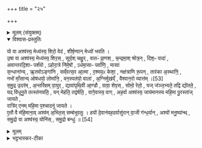 +++
title = "२५"

+++

<details><summary>मूलम् (संयुक्तम्)</summary>

यो वा अश्व॑स्य॒ मेध्य॑स्य॒ शिरो॒ वेद॑ शीर्ष॒ण्वान्मेध्यो॑ भवत्यु॒षा वा अश्व॑स्य॒ मेध्य॑स्य॒ शिर॒स्सूर्य॒श्चक्षु॒र्वातᳶ॑ प्रा॒णश्च॒न्द्रमा॒श्श्रोत्र॒न्दिश॒ᳶ पादा॑ अवान्तरदि॒शाᳶ पर्श॑वोऽहोरा॒त्रे नि॑मे॒षो॑ऽर्धमा॒साᳶ पर्वा॑णि॒ मासाः॑ स॒न्धाना॑न्यृ॒तवोऽङ्गा॑नि सव्ँवत्स॒र आ॒त्मा र॒श्मय॒ᳵ केशा॒ नक्ष॑त्राणि रू॒पन्तार॑का अ॒स्थानि॒ नभो॑ माँ॒सान्योष॑धयो॒ लोमा॑नि॒ वन॒स्पत॑यो॒ वाला॑ अ॒ग्निर्मुख॑व्ँवैश्वान॒रो व्यात्त॑म् [53]  
स॒मु॒द्र उ॒दर॑म॒न्तरि॑क्षम्पा॒युर्द्यावा॑पृथि॒वी आ॒ण्डौ ग्रावा॒ शेप॒स्सोमो॒ रेतो॒ यज्ज॑ञ्ज॒भ्यते॒ तद्वि द्यो॑तते॒ यद्वि॑धूनु॒ते तत्स्त॑नयति॒ यन्मेह॑ति॒ तद्व॑र्षति॒ वागे॒वास्य॒ वागह॒र्वा अश्व॑स्य॒ जाय॑मानस्य महि॒मा पु॒रस्ता॑ज्जायते॒ रात्रि॑रेनम्महि॒मा प॒श्चादनु॑ जायत ए॒तौ वै म॑हि॒माना॒वश्व॑म॒भित॒स्सम्ब॑भूवतु॒र्हयो॑ दे॒वान॑वह॒दर्वासु॑रान्वा॒जी ग॑न्ध॒र्वानश्वो॑ मनु॒ष्या॑न्त्समु॒द्रो वा अश्व॑स्य॒ योनि॑स्समु॒द्रो बन्धुः॑ ॥ [54]  
</details>

<details open><summary>विश्वास-प्रस्तुतिः</summary>

यो वा अश्व॑स्य॒ मेध्य॑स्य॒ शिरो॒ वेद॑ , शीर्ष॒ण्वान् मेध्यो॑ भवति ।  
उ॒षा वा अश्व॑स्य॒ मेध्य॑स्य॒ शिर॒स् , सूर्य॒श् चक्षु॒र् , वातᳶ॑ प्रा॒णश् , च॒न्द्रमा॒श् श्रोत्र॒न् , दिश॒ᳶ पादा॑ ,  
अवान्तरदि॒शाᳶ पर्श॑वो , ऽहोरा॒त्रे नि॑मे॒षो॑ , ऽर्धमा॒साᳶ पर्वा॑णि॒ , मासाः॑   
स॒न्धाना॑न्य् , ऋ॒तवोऽङ्गा॑नि , सव्ँवत्स॒र आ॒त्मा , र॒श्मय॒ᳵ केशा॒ ,  नक्ष॑त्राणि रू॒पन् , तार॑का अ॒स्थानि॒ ,   
नभो॑ माँ॒सान्य् ओष॑धयो॒ लोमा॑नि॒ , वन॒स्पत॑यो॒ वाला॑ , अ॒ग्निर्मुख॑व्ँ , वैश्वान॒रो व्यात्त॑म् ।[53]  
स॒मु॒द्र उ॒दर॑म् , अ॒न्तरि॑क्षम् पा॒युर् , द्यावा॑पृथि॒वी आ॒ण्डौ , ग्रावा॒ शेप॒स् , सोमो॒ रेतो॒ , यज् ज॑ञ्ज॒भ्यते॒ तद्वि द्यो॑तते॒ ,   
यद् वि॑धूनु॒ते तत्स्त॑नयति॒ , यन् मेह॑ति॒ तद्व॑र्षति॒ , वागे॒वास्य॒ वाग् ,
अह॒र्वा अश्व॑स्य॒ जाय॑मानस्य महि॒मा पु॒रस्ता॑ज् जायते ,   
रात्रि॑र् एनम् महि॒मा प॒श्चादनु॑ जायते ।  
ए॒तौ वै म॑हि॒माना॒व् अश्व॑म् अ॒भित॒स् सम्ब॑भूवतुः ।
हयो॑ दे॒वान॑वह॒दर्वासु॑रान् वा॒जी ग॑न्ध॒र्वान् , अश्वो॑ मनु॒ष्या॑न्थ् ,
समु॒द्रो वा अश्व॑स्य॒ योनि॑स् , समु॒द्रो बन्धुः॑ ॥ [54]  
</details>

<details><summary>मूलम्</summary>

यो वा अश्व॑स्य॒ मेध्य॑स्य॒ शिरो॒ वेद॑ , शीर्ष॒ण्वान् मेध्यो॑ भवति ।  
उ॒षा वा अश्व॑स्य॒ मेध्य॑स्य॒ शिर॒स् , सूर्य॒श् चक्षु॒र् , वातᳶ॑ प्रा॒णश् , च॒न्द्रमा॒श् श्रोत्र॒न् , दिश॒ᳶ पादा॑ ,  
अवान्तरदि॒शाᳶ पर्श॑वो , ऽहोरा॒त्रे नि॑मे॒षो॑ , ऽर्धमा॒साᳶ पर्वा॑णि॒ , मासाः॑   
स॒न्धाना॑न्य् , ऋ॒तवोऽङ्गा॑नि , सव्ँवत्स॒र आ॒त्मा , र॒श्मय॒ᳵ केशा॒ ,  नक्ष॑त्राणि रू॒पन् , तार॑का अ॒स्थानि॒ ,   
नभो॑ माँ॒सान्य् ओष॑धयो॒ लोमा॑नि॒ , वन॒स्पत॑यो॒ वाला॑ , अ॒ग्निर्मुख॑व्ँ , वैश्वान॒रो व्यात्त॑म् ।[53]  
स॒मु॒द्र उ॒दर॑म् , अ॒न्तरि॑क्षम् पा॒युर् , द्यावा॑पृथि॒वी आ॒ण्डौ , ग्रावा॒ शेप॒स् , सोमो॒ रेतो॒ , यज् ज॑ञ्ज॒भ्यते॒ तद्वि द्यो॑तते॒ ,   
यद् वि॑धूनु॒ते तत्स्त॑नयति॒ , यन् मेह॑ति॒ तद्व॑र्षति॒ , वागे॒वास्य॒ वाग् ,
अह॒र्वा अश्व॑स्य॒ जाय॑मानस्य महि॒मा पु॒रस्ता॑ज् जायते ,   
रात्रि॑र् एनम् महि॒मा प॒श्चादनु॑ जायते ।  
ए॒तौ वै म॑हि॒माना॒व् अश्व॑म् अ॒भित॒स् सम्ब॑भूवतुः ।
हयो॑ दे॒वान॑वह॒दर्वासु॑रान् वा॒जी ग॑न्ध॒र्वान् , अश्वो॑ मनु॒ष्या॑न्थ् ,
समु॒द्रो वा अश्व॑स्य॒ योनि॑स् , समु॒द्रो बन्धुः॑ ॥ [54]  
</details>

<details><summary>भट्टभास्कर-टीका</summary>

(SB) 1अथान्तिमे अनुवाके सर्वजगदात्मकत्वेनाश्वः स्तयूते । अथवा विराड्रूपेण अश्वोपासनप्रतिपादकोऽयमनुवाकः । प्रकरणादुत्कृष्योपनिषदादौ आमनन्ति । य इति ॥ यः पुमान् मेध्यस्य यागयोग्यस्य अश्वस्य शिरो वेद शिरःप्रभृतीनवयवात् विराडवयवंभूतोषःकालादिरूपेणोपास्ते सोऽयं शीर्षण्वान् उषःकालादिरूपैः शिरःप्रभृतिभिः विराडवयवैर्युक्तो मेध्यः यागफलयोग्यो भवति । क्रत्वनुष्ठानस्य चोपासनस्य च समानं फलम् । तथा च पञ्चमकाण्डे समाम्नातं 'सर्वं पाप्मानं तरति तरति ब्रह्महत्यां योश्वमेधेन यजते य उचैनमेवं वेद' इति । तत्र कस्मिन्नश्वावयवे को विराडवयवो ध्यातव्य इति तत्सर्वमुच्यते । मेध्यस्याश्वस्य यच्छिरः तत् उषाः उषःकालरूपम् । यदश्वस्य चक्षुः तत्सूर्यः । यः तदीयः प्राणः सोऽयं बाह्यो वायुः । यत्तदीयं श्रोत्रं सोयं चन्द्रमाः । ये तदीयाः पादाः ताः प्राच्यादिदिशः । ये पर्शवः पार्श्वास्थिविशेषाः ता इमा आग्नेय्याद्यवान्तरदिशाः । यस्तदीयो निमेष उन्मेषसहितः ते उभे अहोरात्रे । यानि तदीयहस्तपादगतपर्वाणि ते शुक्लकृष्णपक्षरूपा अर्धमासाः । यानि च पर्वणां सन्धानानि ते चैत्राद्या मासाः । यानि चानुक्तविशेषाणि खुराद्यङ्गानि ते वसन्ताद्यृतवः । यः आत्मा मध्यदेहः स संवत्सरकालः । ये तदीयाः केशाः ते सूर्यरश्मयः । यदश्वस्य भास्वरं रूपं तानि कृत्तिकादिनक्षत्राणि । यान्युक्तान्यस्थीनि तानि बृहस्पतिशुक्रध्रुवाद्याः प्रौढतारकाः । यानि तत्रतत्र स्थितानि मांसखण्डानि तदेतन्नभः । यानि क्षुद्रलोमानि ता ओषधयः । ये वालाः पुच्छगता दीर्घकेशाः ते वनस्पतयः । यदेतन्मुखं सम्पद्यते अयं लोकप्रसिद्धोऽग्निः । यत् व्यात्तं मुखविदारणं सोयं वैश्वानरनामको देवताविशेषः । यदुदरं सोयं समुद्रः । यः पायुः तदन्तरिक्षम् । यदाण्डौ ते द्यावापृथिव्यौ । यत् शेपः सोयमभिषवार्थो ग्रावा । यद्रेतः स सोमरसः । यत् जञ्जभ्यते गात्राणि विनामयति सेयं विद्युत् । यत् विधूनुते सशब्दं शरीरं कम्पयति तदेतद्गर्जनम् । यदेतन्मेहनं सेयं वृष्टिः । अस्य हेषाशब्दरूपा या वाक् सेयं वेदरूपा वागेव । जायमानम्य क्रतौ प्रयुज्यमानस्याश्वस्य यः संज्ञपनात् पुरस्तान्महिमाख्यो राजतग्रहः तदिदमहरेव । एनं पश्चात् एतस्याश्वस्य संज्ञपनादूर्ध्वं यो महिमाख्यः सौवर्णग्रहः सेयं रात्रिः । एतौ एवोभौ महिमानौ ग्रहौ अश्वमभितः सम्बभूवतुः अश्वस्य संज्ञपनात् पूर्वं पश्चाच्च व्यवस्थितौ । हयार्ववाज्यश्वाः अवान्तरजातिविशेषाः तत्तद्रूपेण देवादीन् वहन्ति । एवंविधस्य विराड्रूपस्याश्वस्य समुद्र एव योनिः कारणम् । सम्यगुद्रवत्युत्पद्यते जगदस्मादिति समुद्रः परमात्मा; न ह्यन्यस्मादयं विराडुत्पत्तुमर्हति । स एवास्य बन्धुः स्तम्भः स्थितिहेतुरित्यर्थः । एवमुपासिता पापक्षयद्वारा विराड्रूपं प्राप्नोति, 'तं यथायथोपाप्तते तथैव भवति' इति श्रुत्यन्तरात् । विराट्प्राप्तिश्च क्रममुक्तिहेतुः तत्र ज्ञानोत्पत्तौ सत्यां तेन विराजा सह मुच्यमानत्वात् । तथा च स्मृतिः -
ब्रह्मणा सह ते सर्वे सम्प्राप्ते प्रतिसञ्चरे ।
परस्यान्ते कृतात्मानः प्रविशन्ति परं पदम् ॥

इति । एतच्च भगवान् व्यासः - 'कार्यात्यये तदध्यक्षेण सहातः परमभिधानात्' इत्यस्मिन्नधिकरणे महता प्रबन्धेन प्रतिपादयामास इत्यशेषमतिमङ्गलम् ॥

इति माधवीये सप्तमे पञ्चमे पञ्चविंशोनुवाकः ॥
समाप्तं च सप्तमं काण्डम् ॥  

</details>
